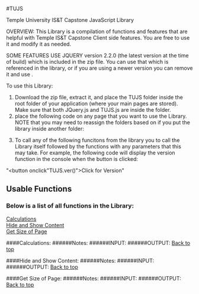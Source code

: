 
#TUJS

Temple University IS&amp;T Capstone JavaScript Library

 OVERVIEW:
 This Library is a compilation of functions and features that are helpful with Temple IS&T Capstone Client side features.  You are free to use it and modify it as needed.  
 
 SOME FEATURES USE JQUERY version 2.2.0 (the latest version at the time of build) which is included in the zip file. You can use that which is referenced in the library, or if you are using a newer version you can remove it and use .

To use this Library: 
1) Download the zip file, extract it, and place the TUJS folder inside the root folder of your application (where your main pages are stored). Make sure that both JQuery.js and TUJS.js are inside the folder.
2) place the following code on any page that you want to use the Library. NOTE that you may need to reassign the folders based on if you put the library inside another folder:

<script src="TUJS/TUJS.js"></script>

3) To call any of the following funcitons from the library you to call the Library itself followed by the functions with any parameters that this may take.  For example, the following code will display the version function in the console when the button is clicked:

"<button onclick"TUJS.ver()">Click for Version</button>"

## Usable Functions
### Below is a list of all functions in the Library:
[Calculations](#calculations)<br/>
[Hide and Show Content](#hide-and-show-content)<br/>
[Get Size of Page](#get-size-of-page)

####Calculations:
######Notes:
######INPUT:
######OUTPUT:
[Back to top](#usable-functions)

####Hide and Show Content:
######Notes:
######INPUT:
######OUTPUT:
[Back to top](#usable-functions)

####Get Size of Page:
######Notes:
######INPUT:
######OUTPUT:
[Back to top](#usable-functions)

